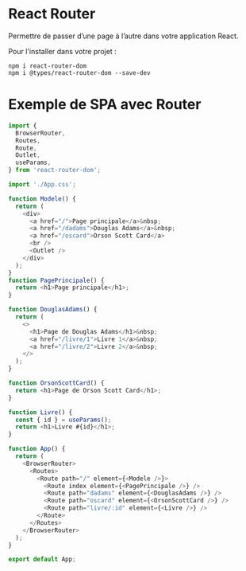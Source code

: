 # React Router  

Permettre de passer d’une page à l’autre dans votre application React.  


Pour l'installer dans votre projet :  

``` nodejsrepl title="console"
npm i react-router-dom
npm i @types/react-router-dom --save-dev
```
 
# Exemple de SPA avec Router  

``` ts title="app.tsx"
import {
  BrowserRouter,
  Routes,
  Route,
  Outlet,
  useParams,
} from 'react-router-dom';

import './App.css';

function Modele() {
  return (
    <div>
      <a href="/">Page principale</a>&nbsp;
      <a href="/dadams">Douglas Adams</a>&nbsp;
      <a href="/oscard">Orson Scott Card</a>
      <br />
      <Outlet />
    </div>
  );
}
function PagePrincipale() {
  return <h1>Page principale</h1>;
}

function DouglasAdams() {
  return (
    <>
      <h1>Page de Douglas Adams</h1>&nbsp;
      <a href="/livre/1">Livre 1</a>&nbsp;
      <a href="/livre/2">Livre 2</a>&nbsp;
    </>
  );
}

function OrsonScottCard() {
  return <h1>Page de Orson Scott Card</h1>;
}

function Livre() {
  const { id } = useParams();
  return <h1>Livre #{id}</h1>;
}

function App() {
  return (
    <BrowserRouter>
      <Routes>
        <Route path="/" element={<Modele />}>
          <Route index element={<PagePrincipale />} />
          <Route path="dadams" element={<DouglasAdams />} />
          <Route path="oscard" element={<OrsonScottCard />} />
          <Route path="livre/:id" element={<Livre />} />
        </Route>
      </Routes>
    </BrowserRouter>
  );
}

export default App;

```
